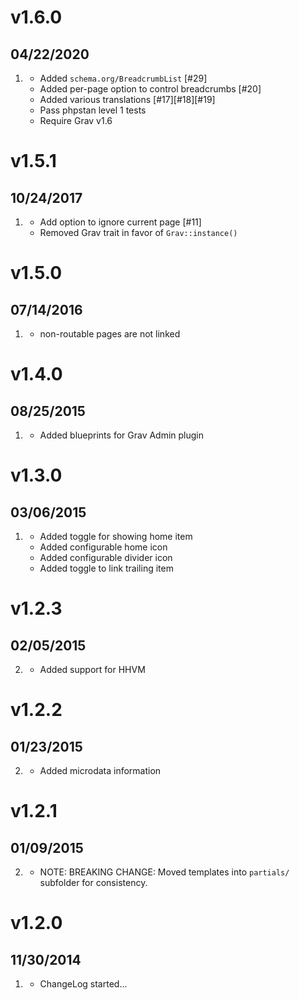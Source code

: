 # v1.6.0
## 04/22/2020

1. [](#new)
    * Added `schema.org/BreadcrumbList` [#29]
    * Added per-page option to control breadcrumbs [#20]
    * Added various translations [#17][#18][#19]
    * Pass phpstan level 1 tests
    * Require Grav v1.6

# v1.5.1
## 10/24/2017

1. [](#improved)
    * Add option to ignore current page [#11]
    * Removed Grav trait in favor of `Grav::instance()`

# v1.5.0
## 07/14/2016

1. [](#improved)
    * non-routable pages are not linked

# v1.4.0
## 08/25/2015

1. [](#improved)
    * Added blueprints for Grav Admin plugin

# v1.3.0
## 03/06/2015

1. [](#new)
    * Added toggle for showing home item
    * Added configurable home icon
    * Added configurable divider icon
    * Added toggle to link trailing item

# v1.2.3
## 02/05/2015

2. [](#improved)
    * Added support for HHVM

# v1.2.2
## 01/23/2015

2. [](#improved)
    * Added microdata information

# v1.2.1
## 01/09/2015

2. [](#improved)
    * NOTE: BREAKING CHANGE: Moved templates into `partials/` subfolder for consistency.

# v1.2.0
## 11/30/2014

1. [](#new)
    * ChangeLog started...
